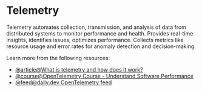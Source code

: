 # Telemetry

Telemetry automates collection, transmission, and analysis of data from distributed systems to monitor performance and health. Provides real-time insights, identifies issues, optimizes performance. Collects metrics like resource usage and error rates for anomaly detection and decision-making.

Learn more from the following resources:

- [@article@What is telemetry and how does it work?](https://www.techtarget.com/whatis/definition/telemetry)
- [@course@OpenTelemetry Course - Understand Software Performance](https://www.youtube.com/watch?v=r8UvWSX3KA8)
- [@feed@daily.dev OpenTelemetry feed](https://app.daily.dev/tags/opentelemetry)
